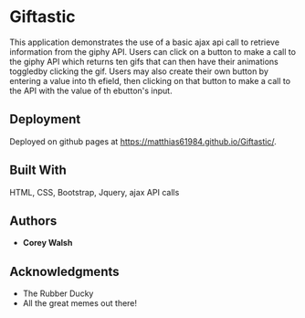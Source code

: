 # Giftastic

This application demonstrates the use of a basic ajax api call to retrieve information from the giphy API. Users can click on a button to make a call to the giphy API which returns ten gifs that can then have their animations toggledby clicking the gif. Users may also create their own button by entering a value into th efield, then clicking on that button to make a call to the API with the value of th ebutton's input.

## Deployment

Deployed on github pages at https://matthias61984.github.io/Giftastic/.

## Built With

HTML, CSS, Bootstrap, Jquery, ajax API calls

## Authors

* **Corey Walsh** 

## Acknowledgments

* The Rubber Ducky
* All the great memes out there!
